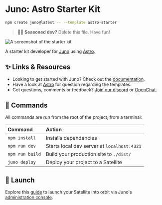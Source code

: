 # Juno: Astro Starter Kit

```sh
npm create juno@latest -- --template astro-starter
```

> 🧑‍🚀 **Seasoned dev?** Delete this file. Have fun!

![A screenshot of the starter kit](https://raw.githubusercontent.com/junobuild/create-juno/main/screenshots/screenshot-starter.png)

A starter kit developer for [Juno](https://juno.build) using [Astro](https://docs.astro.build).

## ✨ Links & Resources

- Looking to get started with Juno? Check out the [documentation](https://juno.build).
- Have a look at [Astro](https://docs.astro.build) for question regarding the templates.
- Got questions, comments or feedback? [Join our discord](https://discord.gg/wHZ57Z2RAG) or [OpenChat](https://oc.app/community/vxgpi-nqaaa-aaaar-ar4lq-cai/?ref=xanzv-uaaaa-aaaaf-aneba-cai).

## 🧞 Commands

All commands are run from the root of the project, from a terminal:

| Command          | Action                                      |
|:-----------------|:--------------------------------------------|
| `npm install`    | Installs dependencies                       |
| `npm run dev`    | Starts local dev server at `localhost:4321` |
| `npm run build`  | Build your production site to `./dist/`     |
| `juno deploy`    | Deploy your project to a Satellite          |

## 🚀 Launch

Explore this [guide](https://juno.build/docs/add-juno-to-an-app/create-a-satellite) to launch your Satellite into orbit via Juno's [administration console](https://console.juno.build).
